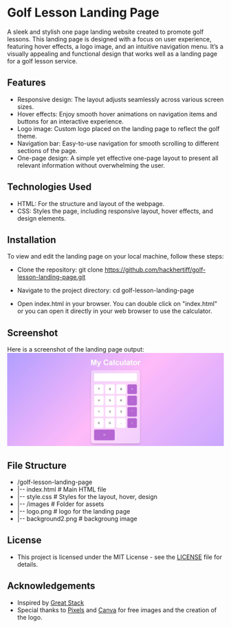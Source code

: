 # Golf Lesson Landing Page
A sleek and stylish one page landing website created to promote golf lessons. This landing page is designed with a focus on user experience, featuring hover effects, a logo image, and an intuitive navigation menu. It’s a visually appealing and functional design that works well as a landing page for a golf lesson service.

## Features 
- Responsive design: The layout adjusts seamlessly across various screen sizes.
- Hover effects: Enjoy smooth hover animations on navigation items and buttons for an interactive experience.
- Logo image: Custom logo placed on the landing page to reflect the golf theme.
- Navigation bar: Easy-to-use navigation for smooth scrolling to different sections of the page.
- One-page design: A simple yet effective one-page layout to present all relevant information without overwhelming the user.

## Technologies Used
- HTML: For the structure and layout of the webpage.
- CSS: Styles the page, including responsive layout, hover effects, and design elements.

## Installation
To view and edit the landing page on your local machine, follow these steps:

- Clone the repository:
git clone https://github.com/hackhertiff/golf-lesson-landing-page.git

- Navigate to the project directory:
cd golf-lesson-landing-page

- Open index.html in your browser.
You can double click on "index.html" or you can open it directly in your web browser to use the calculator.

## Screenshot
Here is a screenshot of the landing page output:
![Calculator Screenshot](https://raw.githubusercontent.com/HackHerTiff/calculator/main/Project6.JPG)
  
## File Structure 
- /golf-lesson-landing-page
- |-- index.html        # Main HTML file
- |-- style.css         # Styles for the layout, hover, design
- |-- /images           # Folder for assets
-    |-- logo.png  # logo for the landing page
-    |-- background2.png  # backgroung image


## License
- This project is licensed under the MIT License - see the [LICENSE](LICENSE) file for details.

## Acknowledgements
- Inspired by <a href="https://www.youtube.com/@GreatStackDev">Great Stack</a>
- Special thanks to <a href="https://www.pexels.com/">Pixels</a> and <a href="https://www.canva.com/">Canva</a> for free images and the creation of the logo.
